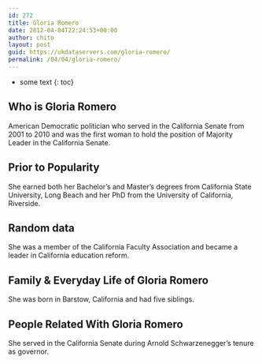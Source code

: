 ```yaml
---
id: 272
title: Gloria Romero
date: 2012-04-04T22:24:53+00:00
author: chito
layout: post
guid: https://ukdataservers.com/gloria-romero/
permalink: /04/04/gloria-romero/
---
```


* some text
{: toc}


## Who is  Gloria Romero
                  
                  
                  
American Democratic politician who served in the California Senate from 2001 to 2010 and was the first woman to hold the position of Majority Leader in the California Senate.
                  
                
                
                
## Prior to Popularity 
                  
                  
                  
She earned both her Bachelor&#8217;s and Master&#8217;s degrees from California State University, Long Beach and her PhD from the University of California, Riverside.
                  
                
                
                
## Random data 
                  
                  
                  
She was a member of the California Faculty Association and became a leader in California education reform.
                  
                
                
                
## Family & Everyday Life of Gloria Romero
                  
                  
                  
She was born in Barstow, California and had five siblings.
                  
                
                
                
## People Related With  Gloria Romero
                  
                  
                  
She served in the California Senate during Arnold Schwarzenegger&#8217;s tenure as governor.
                  
                
              
            
          
          
          
    
    
  
